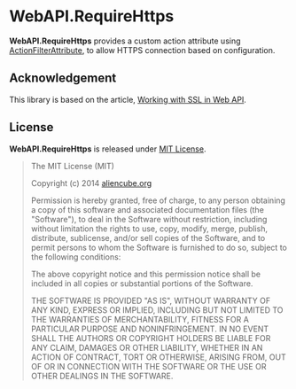 # WebAPI.RequireHttps #

**WebAPI.RequireHttps** provides a custom action attribute using [ActionFilterAttribute](http://msdn.microsoft.com/en-us/library/system.web.http.filters.actionfilterattribute(v=vs.118).aspx), to allow HTTPS connection based on configuration.


## Acknowledgement ##

This library is based on the article, [Working with SSL in Web API](http://www.asp.net/web-api/overview/security/working-with-ssl-in-web-api).


## License ##

**WebAPI.RequireHttps** is released under [MIT License](http://opensource.org/licenses/MIT).

> The MIT License (MIT)
> 
> Copyright (c) 2014 [aliencube.org](http://aliencube.org)
> 
> Permission is hereby granted, free of charge, to any person obtaining a copy of this software and associated documentation files (the "Software"), to deal in the Software without restriction, including without limitation the rights to use, copy, modify, merge, publish, distribute, sublicense, and/or sell copies of the Software, and to permit persons to whom the Software is
> furnished to do so, subject to the following conditions:
> 
> The above copyright notice and this permission notice shall be included in all copies or substantial portions of the Software.
> 
> THE SOFTWARE IS PROVIDED "AS IS", WITHOUT WARRANTY OF ANY KIND, EXPRESS OR IMPLIED, INCLUDING BUT NOT LIMITED TO THE WARRANTIES OF MERCHANTABILITY, FITNESS FOR A PARTICULAR PURPOSE AND NONINFRINGEMENT. IN NO EVENT SHALL THE AUTHORS OR COPYRIGHT HOLDERS BE LIABLE FOR ANY CLAIM, DAMAGES OR OTHER LIABILITY, WHETHER IN AN ACTION OF CONTRACT, TORT OR OTHERWISE, ARISING FROM, OUT OF OR IN CONNECTION WITH THE SOFTWARE OR THE USE OR OTHER DEALINGS IN THE SOFTWARE.
